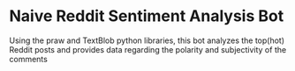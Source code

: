 Naive Reddit Sentiment Analysis Bot
===============================
Using the praw and TextBlob python libraries, this bot analyzes the top(hot) Reddit posts and provides data regarding the polarity and subjectivity of the comments
